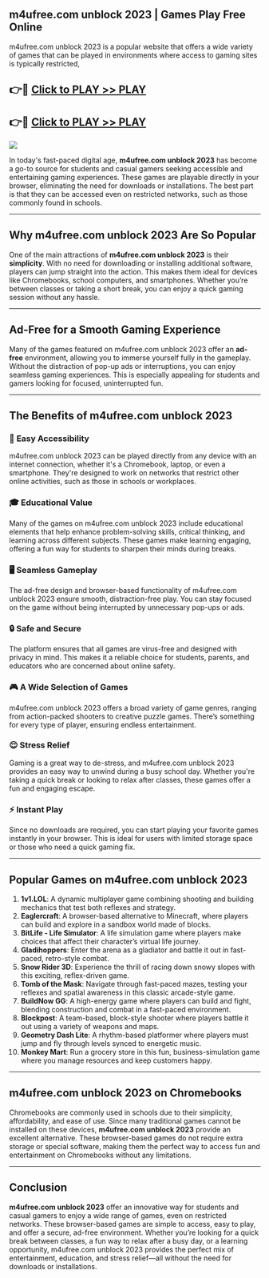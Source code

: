 ## m4ufree.com unblock 2023 | Games Play Free Online

m4ufree.com unblock 2023 is a popular website that offers a wide variety of games that can be played in environments where access to gaming sites is typically restricted,


## 👉🔴 [Click to PLAY >> PLAY](http://freeplayer.one?title=m4ufree.com_unblock_2023&ref=14D)

## 👉🔴 [Click to PLAY >> PLAY](http://freeplayer.one?title=m4ufree.com_unblock_2023&ref=14D)


<a href="http://freeplayer.one?title=m4ufree.com_unblock_2023&ref=14D"><img src="https://clearcache.store/games.png"></a>

In today's fast-paced digital age, **m4ufree.com unblock 2023** has become a go-to source for students and casual gamers seeking accessible and entertaining gaming experiences. These games are playable directly in your browser, eliminating the need for downloads or installations. The best part is that they can be accessed even on restricted networks, such as those commonly found in schools.

---

## **Why m4ufree.com unblock 2023 Are So Popular**

One of the main attractions of **m4ufree.com unblock 2023** is their **simplicity**. With no need for downloading or installing additional software, players can jump straight into the action. This makes them ideal for devices like Chromebooks, school computers, and smartphones. Whether you’re between classes or taking a short break, you can enjoy a quick gaming session without any hassle.

---

## **Ad-Free for a Smooth Gaming Experience**

Many of the games featured on m4ufree.com unblock 2023 offer an **ad-free** environment, allowing you to immerse yourself fully in the gameplay. Without the distraction of pop-up ads or interruptions, you can enjoy seamless gaming experiences. This is especially appealing for students and gamers looking for focused, uninterrupted fun.

---

## **The Benefits of m4ufree.com unblock 2023**

### 🚪 **Easy Accessibility**
m4ufree.com unblock 2023 can be played directly from any device with an internet connection, whether it's a Chromebook, laptop, or even a smartphone. They're designed to work on networks that restrict other online activities, such as those in schools or workplaces.

### 🎓 **Educational Value**
Many of the games on m4ufree.com unblock 2023 include educational elements that help enhance problem-solving skills, critical thinking, and learning across different subjects. These games make learning engaging, offering a fun way for students to sharpen their minds during breaks.

### 🖥️ **Seamless Gameplay**
The ad-free design and browser-based functionality of m4ufree.com unblock 2023 ensure smooth, distraction-free play. You can stay focused on the game without being interrupted by unnecessary pop-ups or ads.

### 🔒 **Safe and Secure**
The platform ensures that all games are virus-free and designed with privacy in mind. This makes it a reliable choice for students, parents, and educators who are concerned about online safety.

### 🎮 **A Wide Selection of Games**
m4ufree.com unblock 2023 offers a broad variety of game genres, ranging from action-packed shooters to creative puzzle games. There’s something for every type of player, ensuring endless entertainment.

### 😌 **Stress Relief**
Gaming is a great way to de-stress, and m4ufree.com unblock 2023 provides an easy way to unwind during a busy school day. Whether you're taking a quick break or looking to relax after classes, these games offer a fun and engaging escape.

### ⚡ **Instant Play**
Since no downloads are required, you can start playing your favorite games instantly in your browser. This is ideal for users with limited storage space or those who need a quick gaming fix.

---

## **Popular Games on m4ufree.com unblock 2023**

1. **1v1.LOL**: A dynamic multiplayer game combining shooting and building mechanics that test both reflexes and strategy.
2. **Eaglercraft**: A browser-based alternative to Minecraft, where players can build and explore in a sandbox world made of blocks.
3. **BitLife - Life Simulator**: A life simulation game where players make choices that affect their character’s virtual life journey.
4. **Gladihoppers**: Enter the arena as a gladiator and battle it out in fast-paced, retro-style combat.
5. **Snow Rider 3D**: Experience the thrill of racing down snowy slopes with this exciting, reflex-driven game.
6. **Tomb of the Mask**: Navigate through fast-paced mazes, testing your reflexes and spatial awareness in this classic arcade-style game.
7. **BuildNow GG**: A high-energy game where players can build and fight, blending construction and combat in a fast-paced environment.
8. **Blockpost**: A team-based, block-style shooter where players battle it out using a variety of weapons and maps.
9. **Geometry Dash Lite**: A rhythm-based platformer where players must jump and fly through levels synced to energetic music.
10. **Monkey Mart**: Run a grocery store in this fun, business-simulation game where you manage resources and keep customers happy.

---

## **m4ufree.com unblock 2023 on Chromebooks**

Chromebooks are commonly used in schools due to their simplicity, affordability, and ease of use. Since many traditional games cannot be installed on these devices, **m4ufree.com unblock 2023** provide an excellent alternative. These browser-based games do not require extra storage or special software, making them the perfect way to access fun and entertainment on Chromebooks without any limitations.

---

## **Conclusion**

**m4ufree.com unblock 2023** offer an innovative way for students and casual gamers to enjoy a wide range of games, even on restricted networks. These browser-based games are simple to access, easy to play, and offer a secure, ad-free environment. Whether you’re looking for a quick break between classes, a fun way to relax after a busy day, or a learning opportunity, m4ufree.com unblock 2023 provides the perfect mix of entertainment, education, and stress relief—all without the need for downloads or installations.